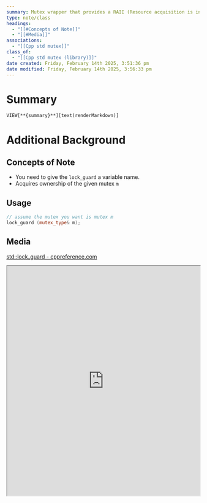 ```yaml
---
summary: Mutex wrapper that provides a RAII (Resource acquisition is initialization) mechanism for owning a mutex for the duration of a scoped block.<br><br>When a lock_guard is created, it attempts to take ownership of the mutex it is given. When control leaves the scope in which the lock_guard object was created, the lock_guard is destroyed and the mutex is released.
type: note/class
headings:
  - "[[#Concepts of Note]]"
  - "[[#Media]]"
associations:
  - "[[Cpp std mutex]]"
class_of:
  - "[[Cpp std mutex (library)]]"
date created: Friday, February 14th 2025, 3:51:36 pm
date modified: Friday, February 14th 2025, 3:56:33 pm
---
```

# Summary
`VIEW[**{summary}**][text(renderMarkdown)]`

# Additional Background
## Concepts of Note
- You need to give the `lock_guard` a variable name. 
- Acquires ownership of the given mutex `m`

## Usage
```cpp
// assume the mutex you want is mutex m
lock_guard (mutex_type& m);
```

## Media
[std::lock\_guard - cppreference.com](https://en.cppreference.com/w/cpp/thread/lock_guard)
<iframe src="https://en.cppreference.com/w/cpp/thread/lock_guard" style="width: 100%; height: 600px;"></iframe>